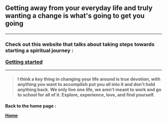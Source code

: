 <!DOCTYPE html>
<html>


<title>
Moving forward    
</title>


<body>

<h2>

<p> Getting away from your everyday life and truly wanting a change is what's going to get you going
</p>

---


</h2>

<h3>
<p>

Check out this website that talks about taking steps towards starting a spiritual journey : 

 [Getting started ](https://www.mindbodygreen.com/0-29936/6-ways-to-invite-a-spiritual-awakening-to-transform-your-life.html)
 </p>

</h3>

---

<h4>

<p>

 > I think a key thing in changing your life around is true devotion, with anything you want to accomplish put you <b>all</b> into it and don't hold anything back. We only live one life, we aren't meant to work and go to school for all of it. Explore, experience, love, and find yourself. </p>
 <h4>



<p> Back to the home page :

 [Home](README.md)
 </p>

</body> 





</html>